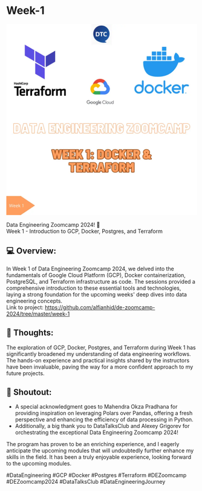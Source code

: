 # Week-1

![<img title="Week 1 - Introduction to GCP, Docker, Postgres, and Terraform" src="/week-1/images/week-1.png" height="250" width="250"/>](/week-1/images/week-1.png)

Data Engineering Zoomcamp 2024! 🚀 \
Week 1 - Introduction to GCP, Docker, Postgres, and Terraform

## 💻 Overview:
In Week 1 of Data Engineering Zoomcamp 2024, we delved into the fundamentals of Google Cloud Platform (GCP), Docker containerization, PostgreSQL, and Terraform infrastructure as code. The sessions provided a comprehensive introduction to these essential tools and technologies, laying a strong foundation for the upcoming weeks' deep dives into data engineering concepts.\
Link to project: https://github.com/alfianhid/de-zoomcamp-2024/tree/master/week-1

## 💭 Thoughts:
The exploration of GCP, Docker, Postgres, and Terraform during Week 1 has significantly broadened my understanding of data engineering workflows. The hands-on experience and practical insights shared by the instructors have been invaluable, paving the way for a more confident approach to my future projects.

## 📢 Shoutout:
- A special acknowledgment goes to Mahendra Okza Pradhana for providing inspiration on leveraging Polars over Pandas, offering a fresh perspective and enhancing the efficiency of data processing in Python.
- Additionally, a big thank you to DataTalksClub and Alexey Grigorev for orchestrating the exceptional Data Engineering Zoomcamp 2024!

The program has proven to be an enriching experience, and I eagerly anticipate the upcoming modules that will undoubtedly further enhance my skills in the field. It has been a truly enjoyable experience, looking forward to the upcoming modules.

#DataEngineering #GCP #Docker #Postgres #Terraform #DEZoomcamp #DEZoomcamp2024 #DataTalksClub #DataEngineeringJourney